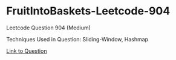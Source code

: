 # FruitIntoBaskets-Leetcode-904

Leetcode Question 904 (Medium)

Techniques Used in Question:
Sliding-Window, Hashmap

[Link to Question](https://leetcode.com/problems/fruit-into-baskets/)
